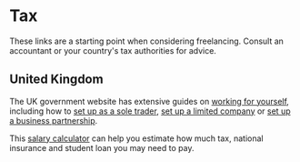 # Tax

These links are a starting point when considering freelancing. Consult an accountant or your country's tax authorities for advice.

## United Kingdom

The UK government website has extensive guides on [working for yourself](https://www.gov.uk/working-for-yourself), including how to [set up as a sole trader](https://www.gov.uk/set-up-sole-trader), [set up a limited company](https://www.gov.uk/limited-company-formation) or [set up a business partnership](https://www.gov.uk/set-up-business-partnership).  

This [salary calculator](https://www.thesalarycalculator.co.uk/salary.php) can help you estimate how much tax, national insurance and student loan you may need to pay.